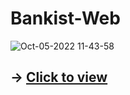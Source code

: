 # Bankist-Web

![Oct-05-2022 11-43-58](https://user-images.githubusercontent.com/99020542/194019738-8551971d-1d6a-4a9a-a574-8c836ac4b669.gif)

## -> [Click to view](https://distorrrtion.github.io/Bankist-Web/)
